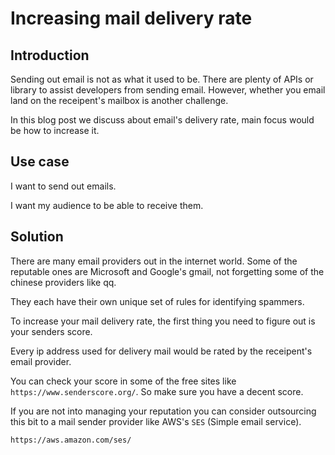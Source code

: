 # Increasing mail delivery rate

## Introduction

Sending out email is not as what it used to be. There are plenty of APIs or library to assist developers from 
sending email. However, whether you email land on the receipent's mailbox is another challenge.

In this blog post we discuss about email's delivery rate, main focus would be how to increase it.

## Use case

I want to send out emails.

I want my audience to be able to receive them.

## Solution

There are many email providers out in the internet world. Some of the reputable ones are Microsoft and Google's gmail, not
forgetting some of the chinese providers like qq.

They each have their own unique set of rules for identifying spammers.

To increase your mail delivery rate, the first thing you need to figure out is your senders score.

Every ip address used for delivery mail would be rated by the receipent's email provider.

You can check your score in some of the free sites like `https://www.senderscore.org/`. So make sure you have a decent score. 

If you are not into managing your reputation you can consider outsourcing this bit to a mail sender provider like AWS's `SES` (Simple email service).

`https://aws.amazon.com/ses/`

